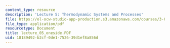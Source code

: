 ```yaml
---
content_type: resource
description: 'Lecture 5: Thermodynamic Systems and Processes'
file: https://ol-ocw-studio-app-production.s3.amazonaws.com/courses/3-00-thermodynamics-of-materials-fall-2002/18189492b2cf0de1752639d1ef8a856d_lecture_05_oneside.PDF
file_type: application/pdf
resourcetype: Document
title: lecture_05_oneside.PDF
uid: 18189492-b2cf-0de1-7526-39d1ef8a856d
---
```


